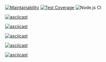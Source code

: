 [![Maintainability](https://api.codeclimate.com/v1/badges/ebcc5026458fffe9baa1/maintainability)](https://codeclimate.com/github/akulahere/frontend-project-lvl1/maintainability)
[![Test Coverage](https://api.codeclimate.com/v1/badges/ebcc5026458fffe9baa1/test_coverage)](https://codeclimate.com/github/akulahere/frontend-project-lvl1/test_coverage)
![Node.js CI](https://github.com/akulahere/frontend-project-lvl1/workflows/Node.js%20CI/badge.svg?branch=master)

[![asciicast](https://asciinema.org/a/gSWkI5rFQ5PvntURdKmIGt3Ei.svg)](https://asciinema.org/a/gSWkI5rFQ5PvntURdKmIGt3Ei)

[![asciicast](https://asciinema.org/a/mvdPNrPNLcVcRj3948sQREHqK.svg)](https://asciinema.org/a/mvdPNrPNLcVcRj3948sQREHqK)

[![asciicast](https://asciinema.org/a/jam9mVlvYZ2n1ivWHJpY2LMeL.svg)](https://asciinema.org/a/jam9mVlvYZ2n1ivWHJpY2LMeL)

[![asciicast](https://asciinema.org/a/vNHCQY2zNNmWTAtNxEM9pGP6o.svg)](https://asciinema.org/a/vNHCQY2zNNmWTAtNxEM9pGP6o)

[![asciicast](https://asciinema.org/a/66K73wcrxPHny287REGmxBcDH.svg)](https://asciinema.org/a/66K73wcrxPHny287REGmxBcDH)
